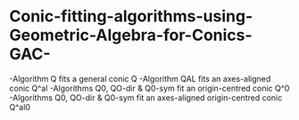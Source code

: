 # Conic-fitting-algorithms-using-Geometric-Algebra-for-Conics-GAC-

-Algorithm Q fits a general conic Q
-Algorithm QAL fits an axes-aligned conic Q^al
-Algorithms Q0, QO-dir & Q0-sym fit an origin-centred conic Q^0
-Algorithms Q0, QO-dir & Q0-sym fit an axes-aligned origin-centred conic Q^al0

